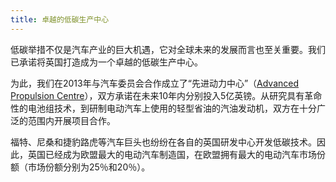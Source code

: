 ```yaml
---
title: 卓越的低碳生产中心
---
```


低碳举措不仅是汽车产业的巨大机遇，它对全球未来的发展而言也至关重要。我们已承诺将英国打造成为一个卓越的低碳生产中心。

为此，我们在2013年与汽车委员会合作成立了“先进动力中心”（[Advanced Propulsion Centre](http://www.apcuk.co.uk/)），双方承诺在未来10年内分别投入5亿英镑。从研究具有革命性的电池组技术，到研制电动汽车上使用的轻型省油的汽油发动机，双方在十分广泛的范围内开展项目合作。

福特、尼桑和捷豹路虎等汽车巨头也纷纷在各自的英国研发中心开发低碳技术。因此，英国已经成为欧盟最大的电动汽车制造国，在欧盟拥有最大的电动汽车市场份额（市场份额分别为25％和20％）。